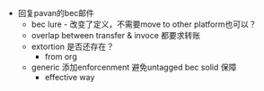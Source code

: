 - 回复pavan的bec邮件
	- bec lure - 改变了定义，不需要move to other platform也可以？
	- overlap between transfer & invoce 都要求转账
	- extortion 是否还存在？
		- from org
	- generic 添加enforcenment 避免untagged bec solid 保障
		- effective way